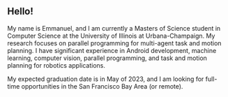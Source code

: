 ## Hello!
My name is Emmanuel, and I am currently a Masters of Science student in Computer Science at the University of Illinois at Urbana-Champaign. My research focuses on parallel programming for multi-agent task and motion planning. I have significant experience in Android development, machine learning, computer vision, parallel programming, and task and motion planning for robotics applications.
  
My expected graduation date is in May of 2023, and I am looking for full-time opportunities in the San Francisco Bay Area (or remote).
